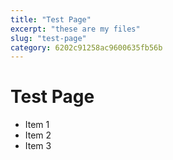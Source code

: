 ```yaml
---
title: "Test Page"
excerpt: "these are my files"
slug: "test-page"
category: 6202c91258ac9600635fb56b
---
```


# Test Page

- Item 1
- Item 2
- Item 3

